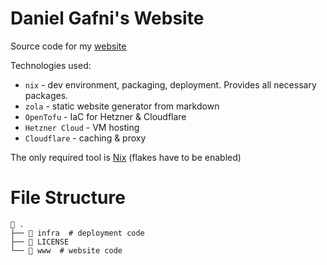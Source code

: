 # Daniel Gafni's Website

Source code for my [website](https://gafni.dev)

Technologies used:
 - `nix` - dev environment, packaging, deployment. Provides all necessary packages. 
 - `zola` - static website generator from markdown
 - `OpenTofu` - IaC for Hetzner & Cloudflare
 - `Hetzner Cloud` - VM hosting
 - `Cloudflare` - caching & proxy

The only required tool is [Nix](https://nixos.org/download/) (flakes have to be enabled) 

# File Structure

```
 .
├──  infra  # deployment code
├──  LICENSE
└──  www  # website code
```

